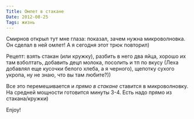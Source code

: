 ```yaml
---
Title: Омлет в стакане
Date: 2012-08-25
Tags: жизнь
---
```


Смирнов открыл тут мне глаза: показал, зачем нужна микроволновка. Он сделал в ней омлет! А я сегодня этот трюк повторил)

Рецепт: взять стакан (или кружку), разбить в него два яйца, хорошо их там взболтать, добавить децл молока, посолить и тп по вкусу (Леха добавлял еще кусочки белого хлеба, а я черного), щепотку сухого укропа, ну не знаю, что вы там любите?))

Все это перемешивается и _прямо в стакане_ ставится в микроволновку. На средней мощности готовится минуты 3-4. Есть надо прямо из стакана/кружки)

Enjoy!